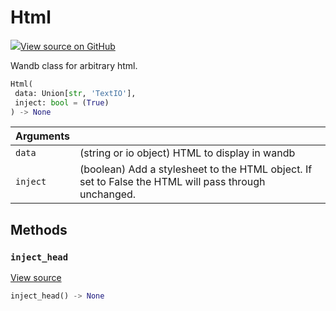 # Html



[![](https://www.tensorflow.org/images/GitHub-Mark-32px.png)View source on GitHub](https://www.github.com/wandb/client/tree/v0.15.5/wandb/sdk/data_types/html.py#L18-L107)



Wandb class for arbitrary html.

```python
Html(
 data: Union[str, 'TextIO'],
 inject: bool = (True)
) -> None
```





| Arguments | |
| :--- | :--- |
| `data` | (string or io object) HTML to display in wandb |
| `inject` | (boolean) Add a stylesheet to the HTML object. If set to False the HTML will pass through unchanged. |



## Methods

### `inject_head`



[View source](https://www.github.com/wandb/client/tree/v0.15.5/wandb/sdk/data_types/html.py#L59-L74)

```python
inject_head() -> None
```






